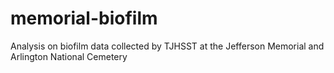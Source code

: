 # memorial-biofilm
Analysis on biofilm data collected by TJHSST at the Jefferson Memorial and Arlington National Cemetery
